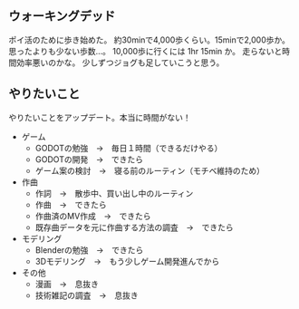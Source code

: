 ## ウォーキングデッド

ポイ活のために歩き始めた。
約30minで4,000歩くらい。15minで2,000歩か。
思ったよりも少ない歩数…。
10,000歩に行くには 1hr 15min か。
走らないと時間効率悪いのかな。
少しずつジョグも足していこうと思う。

## やりたいこと

やりたいことをアップデート。本当に時間がない！

- ゲーム
	- GODOTの勉強　→　毎日１時間（できるだけやる）
	- GODOTの開発　→　できたら
	- ゲーム案の検討　→　寝る前のルーティン（モチベ維持のため）
- 作曲
	- 作詞　→　散歩中、買い出し中のルーティン
	- 作曲　→　できたら
	- 作曲済のMV作成　→　できたら
	- 既存曲データを元に作曲する方法の調査　→　できたら
- モデリング
	- Blenderの勉強　→　できたら
	- 3Dモデリング　→　もう少しゲーム開発進んでから
- その他
	- 漫画　→　息抜き
	- 技術雑記の調査　→　息抜き
